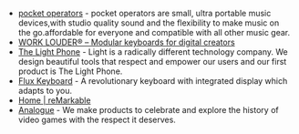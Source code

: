- [pocket operators](https://teenage.engineering/products/po) - pocket operators are small, ultra portable music devices,with studio quality sound and the flexibility to make music on the go.affordable for everyone and compatible with all other music gear.
- [WORK LOUDER® – Modular keyboards for digital creators](https://worklouder.cc/)
- [The Light Phone](https://www.thelightphone.com/) - Light is a radically different technology company. We design beautiful tools that respect and empower our users and our first product is The Light Phone.
- [Flux Keyboard](https://fluxkeyboard.com/) - A revolutionary keyboard with integrated display which adapts to you.
- [Home | reMarkable](https://remarkable.com/)
- [Analogue](https://www.analogue.co/) - We make products to celebrate and explore the history of video games with the respect it deserves.